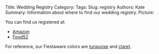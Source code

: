 Title: Wedding Registry
Category: 
Tags: 
Slug: registry
Authors: Kate
Summary: Information about where to find our wedding registry.
Picture:  


You can find us registered at:

- [Amazon](https://www.amazon.com/wedding/share/reeher-palmer)
- [Food52](https://food52.com/shop/registry/2735-candace-elena-and-kate)

For reference, our Fiestaware colors are [turquoise](https://fiestafactorydirect.com/collections/turquoise) and [claret](https://fiestafactorydirect.com/collections/claret). 
